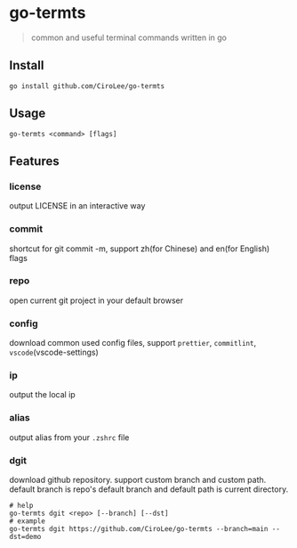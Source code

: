 # go-termts           
> common and useful terminal commands written in go

## Install
```shell
go install github.com/CiroLee/go-termts
```

## Usage 
```shell
go-termts <command> [flags]
```

## Features     

### license     
output LICENSE in an interactive way         

### commit        
shortcut for git commit -m, support zh(for Chinese) and en(for English) flags       

### repo      
open current git project in your default browser     

### config        
download common used config files, support `prettier`, `commitlint`, `vscode`(vscode-settings)

### ip        
output the local ip

### alias        
output alias from your `.zshrc` file

### dgit      
download github repository. support custom branch and custom path. default branch is repo's default branch and default path is current directory.     

```shell
# help
go-termts dgit <repo> [--branch] [--dst]
# example
go-termts dgit https://github.com/CiroLee/go-termts --branch=main --dst=demo
```